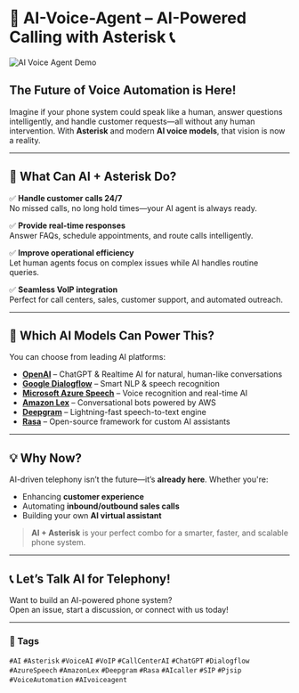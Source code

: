 # 🤖 AI-Voice-Agent – AI-Powered Calling with Asterisk 📞  


![AI Voice Agent Demo](https://github.com/user-attachments/assets/05a67fc1-07f6-462e-9bb7-a7f4cc5dabe2)

## **The Future of Voice Automation is Here!**

Imagine if your phone system could speak like a human, answer questions intelligently, and handle customer requests—all without any human intervention. With **Asterisk** and modern **AI voice models**, that vision is now a reality.

---

## 🚀 What Can AI + Asterisk Do?

✅ **Handle customer calls 24/7**  
No missed calls, no long hold times—your AI agent is always ready.

✅ **Provide real-time responses**  
Answer FAQs, schedule appointments, and route calls intelligently.

✅ **Improve operational efficiency**  
Let human agents focus on complex issues while AI handles routine queries.

✅ **Seamless VoIP integration**  
Perfect for call centers, sales, customer support, and automated outreach.

---

## 🤖 Which AI Models Can Power This?

You can choose from leading AI platforms:

- **[OpenAI](https://openai.com)** – ChatGPT & Realtime AI for natural, human-like conversations  
- **[Google Dialogflow](https://cloud.google.com/dialogflow)** – Smart NLP & speech recognition  
- **[Microsoft Azure Speech](https://azure.microsoft.com/en-us/products/cognitive-services/speech-services/)** – Voice recognition and real-time AI  
- **[Amazon Lex](https://aws.amazon.com/lex/)** – Conversational bots powered by AWS  
- **[Deepgram](https://deepgram.com/)** – Lightning-fast speech-to-text engine  
- **[Rasa](https://rasa.com/)** – Open-source framework for custom AI assistants

---

## 💡 Why Now?

AI-driven telephony isn’t the future—it’s **already here**. Whether you're:

- Enhancing **customer experience**
- Automating **inbound/outbound sales calls**
- Building your own **AI virtual assistant**

> **AI + Asterisk** is your perfect combo for a smarter, faster, and scalable phone system.

---

## 📞 Let’s Talk AI for Telephony!

Want to build an AI-powered phone system?  
Open an issue, start a discussion, or connect with us today!

---

### 🔖 Tags  
`#AI` `#Asterisk` `#VoiceAI` `#VoIP` `#CallCenterAI` `#ChatGPT` `#Dialogflow` `#AzureSpeech` `#AmazonLex` `#Deepgram` `#Rasa` `#AIcaller` `#SIP` `#Pjsip` `#VoiceAutomation` `#AIvoiceagent`
